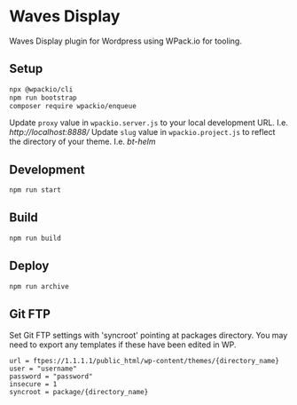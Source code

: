 # Waves Display
Waves Display plugin for Wordpress using WPack.io for tooling. 

## Setup

```bash
npx @wpackio/cli
npm run bootstrap
composer require wpackio/enqueue
```

Update ```proxy``` value in ```wpackio.server.js```  to your local development URL. I.e. *http://localhost:8888/*
Update ```slug``` value in ```wpackio.project.js``` to reflect the directory of your theme. I.e. *bt-helm*

## Development 
```bash
npm run start
```

## Build

```bash
npm run build
```

## Deploy

```bash
npm run archive
```

## Git FTP

Set Git FTP settings with 'syncroot' pointing at packages directory. You may need to export any templates if these have been edited in WP.

```
url = ftpes://1.1.1.1/public_html/wp-content/themes/{directory_name}
user = "username"
password = "password"
insecure = 1
syncroot = package/{directory_name}
```